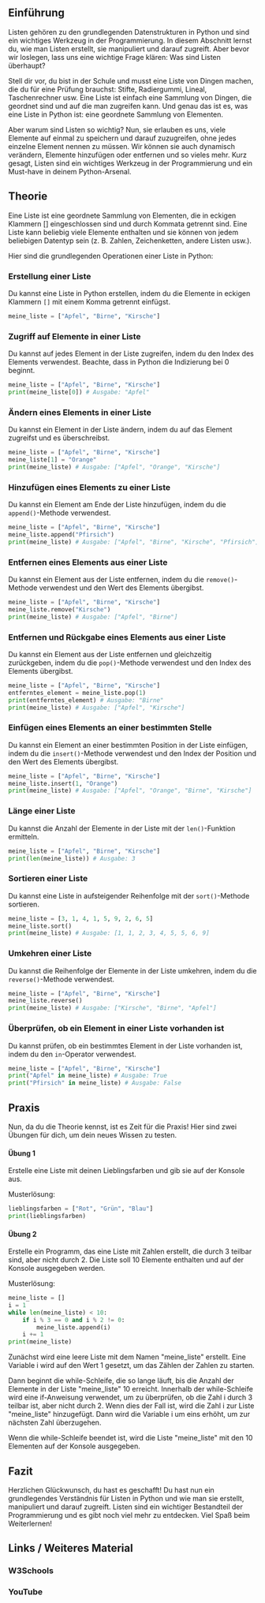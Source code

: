 
## Einführung
Listen gehören zu den grundlegenden Datenstrukturen in Python und sind ein wichtiges Werkzeug in der Programmierung. In diesem Abschnitt lernst du, wie man Listen erstellt, sie manipuliert und darauf zugreift. Aber bevor wir loslegen, lass uns eine wichtige Frage klären: Was sind Listen überhaupt?

Stell dir vor, du bist in der Schule und musst eine Liste von Dingen machen, die du für eine Prüfung brauchst: Stifte, Radiergummi, Lineal, Taschenrechner usw. Eine Liste ist einfach eine Sammlung von Dingen, die geordnet sind und auf die man zugreifen kann. Und genau das ist es, was eine Liste in Python ist: eine geordnete Sammlung von Elementen.

Aber warum sind Listen so wichtig? Nun, sie erlauben es uns, viele Elemente auf einmal zu speichern und darauf zuzugreifen, ohne jedes einzelne Element nennen zu müssen. Wir können sie auch dynamisch verändern, Elemente hinzufügen oder entfernen und so vieles mehr. Kurz gesagt, Listen sind ein wichtiges Werkzeug in der Programmierung und ein Must-have in deinem Python-Arsenal.

## Theorie
Eine Liste ist eine geordnete Sammlung von Elementen, die in eckigen Klammern [] eingeschlossen sind und durch Kommata getrennt sind. Eine Liste kann beliebig viele Elemente enthalten und sie können von jedem beliebigen Datentyp sein (z. B. Zahlen, Zeichenketten, andere Listen usw.).

Hier sind die grundlegenden Operationen einer Liste in Python:

### Erstellung einer Liste
Du kannst eine Liste in Python erstellen, indem du die Elemente in eckigen Klammern `[]` mit einem Komma getrennt einfügst.

```python
meine_liste = ["Apfel", "Birne", "Kirsche"]
```

### Zugriff auf Elemente in einer Liste
Du kannst auf jedes Element in der Liste zugreifen, indem du den Index des Elements verwendest. Beachte, dass in Python die Indizierung bei 0 beginnt.

```python
meine_liste = ["Apfel", "Birne", "Kirsche"]
print(meine_liste[0]) # Ausgabe: "Apfel"
```

### Ändern eines Elements in einer Liste
Du kannst ein Element in der Liste ändern, indem du auf das Element zugreifst und es überschreibst.

```python
meine_liste = ["Apfel", "Birne", "Kirsche"]
meine_liste[1] = "Orange"
print(meine_liste) # Ausgabe: ["Apfel", "Orange", "Kirsche"]
```

### Hinzufügen eines Elements zu einer Liste
Du kannst ein Element am Ende der Liste hinzufügen, indem du die `append()`-Methode verwendest.

```python
meine_liste = ["Apfel", "Birne", "Kirsche"]
meine_liste.append("Pfirsich")
print(meine_liste) # Ausgabe: ["Apfel", "Birne", "Kirsche", "Pfirsich"]
```

### Entfernen eines Elements aus einer Liste
Du kannst ein Element aus der Liste entfernen, indem du die `remove()`-Methode verwendest und den Wert des Elements übergibst.

```python
meine_liste = ["Apfel", "Birne", "Kirsche"]
meine_liste.remove("Kirsche")
print(meine_liste) # Ausgabe: ["Apfel", "Birne"]
```

### Entfernen und Rückgabe eines Elements aus einer Liste
Du kannst ein Element aus der Liste entfernen und gleichzeitig zurückgeben, indem du die `pop()`-Methode verwendest und den Index des Elements übergibst.

```python
meine_liste = ["Apfel", "Birne", "Kirsche"]
entferntes_element = meine_liste.pop(1)
print(entferntes_element) # Ausgabe: "Birne"
print(meine_liste) # Ausgabe: ["Apfel", "Kirsche"]
```

### Einfügen eines Elements an einer bestimmten Stelle
Du kannst ein Element an einer bestimmten Position in der Liste einfügen, indem du die `insert()`-Methode verwendest und den Index der Position und den Wert des Elements übergibst.

```python
meine_liste = ["Apfel", "Birne", "Kirsche"]
meine_liste.insert(1, "Orange")
print(meine_liste) # Ausgabe: ["Apfel", "Orange", "Birne", "Kirsche"]
```

### Länge einer Liste
Du kannst die Anzahl der Elemente in der Liste mit der `len()`-Funktion ermitteln.

```python
meine_liste = ["Apfel", "Birne", "Kirsche"]
print(len(meine_liste)) # Ausgabe: 3
```

### Sortieren einer Liste
Du kannst eine Liste in aufsteigender Reihenfolge mit der `sort()`-Methode sortieren.

```python
meine_liste = [3, 1, 4, 1, 5, 9, 2, 6, 5]
meine_liste.sort()
print(meine_liste) # Ausgabe: [1, 1, 2, 3, 4, 5, 5, 6, 9]
```

### Umkehren einer Liste
Du kannst die Reihenfolge der Elemente in der Liste umkehren, indem du die `reverse()`-Methode verwendest.

```python
meine_liste = ["Apfel", "Birne", "Kirsche"]
meine_liste.reverse()
print(meine_liste) # Ausgabe: ["Kirsche", "Birne", "Apfel"]
```

### Überprüfen, ob ein Element in einer Liste vorhanden ist
Du kannst prüfen, ob ein bestimmtes Element in der Liste vorhanden ist, indem du den `in`-Operator verwendest.

```python
meine_liste = ["Apfel", "Birne", "Kirsche"]
print("Apfel" in meine_liste) # Ausgabe: True
print("Pfirsich" in meine_liste) # Ausgabe: False
```

## Praxis
Nun, da du die Theorie kennst, ist es Zeit für die Praxis! Hier sind zwei Übungen für dich, um dein neues Wissen zu testen.

#### Übung 1
Erstelle eine Liste mit deinen Lieblingsfarben und gib sie auf der Konsole aus.

Musterlösung:

```python
lieblingsfarben = ["Rot", "Grün", "Blau"]
print(lieblingsfarben)
```

#### Übung 2
Erstelle ein Programm, das eine Liste mit Zahlen erstellt, die durch 3 teilbar sind, aber nicht durch 2. Die Liste soll 10 Elemente enthalten und auf der Konsole ausgegeben werden.

Musterlösung:

```python
meine_liste = []
i = 1
while len(meine_liste) < 10:
    if i % 3 == 0 and i % 2 != 0:
        meine_liste.append(i)
    i += 1
print(meine_liste)
```
Zunächst wird eine leere Liste mit dem Namen "meine_liste" erstellt. Eine Variable i wird auf den Wert 1 gesetzt, um das Zählen der Zahlen zu starten.

Dann beginnt die while-Schleife, die so lange läuft, bis die Anzahl der Elemente in der Liste "meine_liste" 10 erreicht. Innerhalb der while-Schleife wird eine if-Anweisung verwendet, um zu überprüfen, ob die Zahl i durch 3 teilbar ist, aber nicht durch 2. Wenn dies der Fall ist, wird die Zahl i zur Liste "meine_liste" hinzugefügt. Dann wird die Variable i um eins erhöht, um zur nächsten Zahl überzugehen.

Wenn die while-Schleife beendet ist, wird die Liste "meine_liste" mit den 10 Elementen auf der Konsole ausgegeben.

## Fazit
Herzlichen Glückwunsch, du hast es geschafft! Du hast nun ein grundlegendes Verständnis für Listen in Python und wie man sie erstellt, manipuliert und darauf zugreift. Listen sind ein wichtiger Bestandteil der Programmierung und es gibt noch viel mehr zu entdecken. Viel Spaß beim Weiterlernen!

## Links / Weiteres Material
### W3Schools
### YouTube